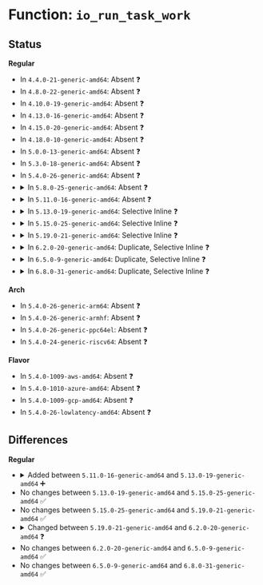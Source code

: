 # Function: <code>io_run_task_work</code>

## Status
<b>Regular</b>
<ul>
<li>
In <code>4.4.0-21-generic-amd64</code>: Absent ❓
</li>
<li>
In <code>4.8.0-22-generic-amd64</code>: Absent ❓
</li>
<li>
In <code>4.10.0-19-generic-amd64</code>: Absent ❓
</li>
<li>
In <code>4.13.0-16-generic-amd64</code>: Absent ❓
</li>
<li>
In <code>4.15.0-20-generic-amd64</code>: Absent ❓
</li>
<li>
In <code>4.18.0-10-generic-amd64</code>: Absent ❓
</li>
<li>
In <code>5.0.0-13-generic-amd64</code>: Absent ❓
</li>
<li>
In <code>5.3.0-18-generic-amd64</code>: Absent ❓
</li>
<li>
In <code>5.4.0-26-generic-amd64</code>: Absent ❓
</li>
<li>
<details>
<summary>In <code>5.8.0-25-generic-amd64</code>: Absent ❓</summary>

```json
{
  "name": "io_run_task_work",
  "collision_type": "Unique Static",
  "inline_type": "Full",
  "funcs": [
    {
      "addr": 18446744071582551906,
      "name": "io_run_task_work",
      "external": false,
      "loc": "fs/io_uring.c:1763",
      "file": "fs/io_uring.c",
      "inline": "declared, inlined",
      "caller_inline": [
        "fs/io_uring.c:__do_sys_io_uring_enter",
        "fs/io_uring.c:__do_sys_io_uring_enter",
        "fs/io_uring.c:io_cqring_wait",
        "fs/io_uring.c:io_cqring_wait",
        "fs/io_uring.c:io_cqring_wait",
        "fs/io_uring.c:io_cqring_wait",
        "fs/io_uring.c:io_sq_thread",
        "fs/io_uring.c:io_sq_thread",
        "fs/io_uring.c:io_sq_thread",
        "fs/io_uring.c:io_sq_thread",
        "fs/io_uring.c:io_sq_thread",
        "fs/io_uring.c:io_sq_thread"
      ],
      "caller_func": []
    }
  ],
  "symbols": []
}
```
</details>
</li>
<li>
<details>
<summary>In <code>5.11.0-16-generic-amd64</code>: Absent ❓</summary>

```json
{
  "name": "io_run_task_work",
  "collision_type": "Unique Static",
  "inline_type": "Full",
  "funcs": [
    {
      "addr": 18446744071582622432,
      "name": "io_run_task_work",
      "external": false,
      "loc": "fs/io_uring.c:2416",
      "file": "fs/io_uring.c",
      "inline": "declared, inlined",
      "caller_inline": [
        "fs/io_uring.c:__do_sys_io_uring_enter",
        "fs/io_uring.c:__do_sys_io_uring_enter",
        "fs/io_uring.c:io_uring_try_cancel_requests",
        "fs/io_uring.c:io_uring_try_cancel_requests",
        "fs/io_uring.c:io_cqring_wait",
        "fs/io_uring.c:io_cqring_wait",
        "fs/io_uring.c:io_sq_thread",
        "fs/io_uring.c:io_sq_thread",
        "fs/io_uring.c:io_sq_thread",
        "fs/io_uring.c:io_sq_thread",
        "fs/io_uring.c:io_iopoll_check",
        "fs/io_uring.c:io_iopoll_check"
      ],
      "caller_func": []
    }
  ],
  "symbols": []
}
```
</details>
</li>
<li>
<details>
<summary>In <code>5.13.0-19-generic-amd64</code>: Selective Inline ❓</summary>

```c
bool io_run_task_work()
```

```json
{
  "name": "io_run_task_work",
  "collision_type": "Unique Static",
  "inline_type": "Selective",
  "funcs": [
    {
      "addr": 18446744071582641763,
      "name": "io_run_task_work",
      "external": false,
      "loc": "fs/io_uring.c:2255",
      "file": "fs/io_uring.c",
      "inline": "declared, inlined",
      "caller_inline": [
        "fs/io_uring.c:__ia32_sys_io_uring_register",
        "fs/io_uring.c:__ia32_sys_io_uring_register",
        "fs/io_uring.c:__x64_sys_io_uring_register",
        "fs/io_uring.c:__x64_sys_io_uring_register",
        "fs/io_uring.c:__do_sys_io_uring_enter",
        "fs/io_uring.c:__do_sys_io_uring_enter",
        "fs/io_uring.c:__do_sys_io_uring_enter",
        "fs/io_uring.c:__do_sys_io_uring_enter",
        "fs/io_uring.c:io_uring_try_cancel_requests",
        "fs/io_uring.c:io_uring_try_cancel_requests",
        "fs/io_uring.c:io_cqring_wait",
        "fs/io_uring.c:io_cqring_wait"
      ],
      "caller_func": [
        "fs/io_uring.c:io_sq_thread",
        "fs/io_uring.c:io_sq_thread",
        "fs/io_uring.c:io_sq_thread",
        "fs/io_uring.c:io_sq_thread",
        "fs/io_uring.c:io_sq_thread",
        "fs/io_uring.c:io_sq_thread"
      ]
    }
  ],
  "symbols": [
    {
      "addr": 18446744071582587968,
      "name": "io_run_task_work",
      "section": ".text",
      "bind": "STB_LOCAL",
      "size": 91
    }
  ]
}
```
</details>
</li>
<li>
<details>
<summary>In <code>5.15.0-25-generic-amd64</code>: Selective Inline ❓</summary>

```c
bool io_run_task_work()
```

```json
{
  "name": "io_run_task_work",
  "collision_type": "Unique Static",
  "inline_type": "Selective",
  "funcs": [
    {
      "addr": 18446744071582970179,
      "name": "io_run_task_work",
      "external": false,
      "loc": "fs/io_uring.c:2467",
      "file": "fs/io_uring.c",
      "inline": "declared, inlined",
      "caller_inline": [
        "fs/io_uring.c:__ia32_sys_io_uring_register",
        "fs/io_uring.c:__ia32_sys_io_uring_register",
        "fs/io_uring.c:__x64_sys_io_uring_register",
        "fs/io_uring.c:__x64_sys_io_uring_register",
        "fs/io_uring.c:__do_sys_io_uring_enter",
        "fs/io_uring.c:__do_sys_io_uring_enter",
        "fs/io_uring.c:__do_sys_io_uring_enter",
        "fs/io_uring.c:__do_sys_io_uring_enter",
        "fs/io_uring.c:io_uring_try_cancel_requests",
        "fs/io_uring.c:io_uring_try_cancel_requests",
        "fs/io_uring.c:io_cqring_wait",
        "fs/io_uring.c:io_cqring_wait",
        "fs/io_uring.c:io_sq_thread",
        "fs/io_uring.c:io_sq_thread"
      ],
      "caller_func": [
        "fs/io_uring.c:io_uring_cancel_generic",
        "fs/io_uring.c:io_sq_thread"
      ]
    }
  ],
  "symbols": [
    {
      "addr": 18446744071582905520,
      "name": "io_run_task_work",
      "section": ".text",
      "bind": "STB_LOCAL",
      "size": 87
    }
  ]
}
```
</details>
</li>
<li>
<details>
<summary>In <code>5.19.0-21-generic-amd64</code>: Selective Inline ❓</summary>

```c
bool io_run_task_work()
```

```json
{
  "name": "io_run_task_work",
  "collision_type": "Unique Static",
  "inline_type": "Selective",
  "funcs": [
    {
      "addr": 18446744071586024496,
      "name": "io_run_task_work",
      "external": false,
      "loc": "io_uring/io_uring.c:2994",
      "file": "io_uring/io_uring.c",
      "inline": "declared, inlined",
      "caller_inline": [
        "io_uring/io_uring.c:__ia32_sys_io_uring_register",
        "io_uring/io_uring.c:__ia32_sys_io_uring_register",
        "io_uring/io_uring.c:__x64_sys_io_uring_register",
        "io_uring/io_uring.c:__x64_sys_io_uring_register",
        "io_uring/io_uring.c:__do_sys_io_uring_enter",
        "io_uring/io_uring.c:__do_sys_io_uring_enter",
        "io_uring/io_uring.c:__do_sys_io_uring_enter",
        "io_uring/io_uring.c:__do_sys_io_uring_enter",
        "io_uring/io_uring.c:io_rsrc_ref_quiesce",
        "io_uring/io_uring.c:io_rsrc_ref_quiesce",
        "io_uring/io_uring.c:io_cqring_wait",
        "io_uring/io_uring.c:io_cqring_wait",
        "io_uring/io_uring.c:io_cqring_wait",
        "io_uring/io_uring.c:io_cqring_wait",
        "io_uring/io_uring.c:io_sq_thread",
        "io_uring/io_uring.c:io_sq_thread"
      ],
      "caller_func": [
        "io_uring/io_uring.c:io_uring_cancel_generic",
        "io_uring/io_uring.c:io_uring_try_cancel_requests",
        "io_uring/io_uring.c:io_sq_thread"
      ]
    }
  ],
  "symbols": [
    {
      "addr": 18446744071585960720,
      "name": "io_run_task_work",
      "section": ".text",
      "bind": "STB_LOCAL",
      "size": 107
    }
  ]
}
```
</details>
</li>
<li>
<details>
<summary>In <code>6.2.0-20-generic-amd64</code>: Duplicate, Selective Inline ❓</summary>

```c
int io_run_task_work()
```

```json
{
  "name": "io_run_task_work",
  "collision_type": "Static Duplication",
  "inline_type": "Selective",
  "funcs": [
    {
      "addr": 18446744071586752544,
      "name": "io_run_task_work",
      "external": false,
      "loc": "io_uring/io_uring.h:265",
      "file": "io_uring/io_uring.c",
      "inline": "declared, inlined",
      "caller_inline": [],
      "caller_func": [
        "io_uring/io_uring.c:io_uring_cancel_generic",
        "io_uring/io_uring.c:io_uring_try_cancel_requests",
        "io_uring/io_uring.c:io_cqring_wait",
        "io_uring/io_uring.c:io_cqring_wait",
        "io_uring/io_uring.c:io_iopoll_check"
      ]
    },
    {
      "addr": 18446744071586816528,
      "name": "io_run_task_work",
      "external": false,
      "loc": "io_uring/io_uring.h:265",
      "file": "io_uring/sqpoll.c",
      "inline": "declared, inlined",
      "caller_inline": [],
      "caller_func": [
        "io_uring/sqpoll.c:io_sq_thread",
        "io_uring/sqpoll.c:io_sq_thread",
        "io_uring/sqpoll.c:io_sq_thread"
      ]
    },
    {
      "addr": 18446744071586863344,
      "name": "io_run_task_work",
      "external": false,
      "loc": "io_uring/io_uring.h:265",
      "file": "io_uring/io-wq.c",
      "inline": "declared, inlined",
      "caller_inline": [],
      "caller_func": [
        "io_uring/io-wq.c:io_wqe_worker",
        "io_uring/io-wq.c:io_worker_handle_work",
        "io_uring/io-wq.c:io_worker_handle_work",
        "io_uring/io-wq.c:io_worker_handle_work"
      ]
    }
  ],
  "symbols": [
    {
      "addr": 18446744071586752544,
      "name": "io_run_task_work",
      "section": ".text",
      "bind": "STB_LOCAL",
      "size": 241
    },
    {
      "addr": 18446744071586816528,
      "name": "io_run_task_work",
      "section": ".text",
      "bind": "STB_LOCAL",
      "size": 241
    },
    {
      "addr": 18446744071586863344,
      "name": "io_run_task_work",
      "section": ".text",
      "bind": "STB_LOCAL",
      "size": 241
    }
  ]
}
```
</details>
</li>
<li>
<details>
<summary>In <code>6.5.0-9-generic-amd64</code>: Duplicate, Selective Inline ❓</summary>

```c
int io_run_task_work()
```

```json
{
  "name": "io_run_task_work",
  "collision_type": "Static Duplication",
  "inline_type": "Selective",
  "funcs": [
    {
      "addr": 18446744071587017232,
      "name": "io_run_task_work",
      "external": false,
      "loc": "io_uring/io_uring.h:274",
      "file": "io_uring/io_uring.c",
      "inline": "declared, inlined",
      "caller_inline": [],
      "caller_func": [
        "io_uring/io_uring.c:io_uring_cancel_generic",
        "io_uring/io_uring.c:io_uring_try_cancel_requests",
        "io_uring/io_uring.c:io_cqring_wait",
        "io_uring/io_uring.c:io_cqring_wait",
        "io_uring/io_uring.c:io_run_task_work_sig",
        "io_uring/io_uring.c:io_iopoll_check"
      ]
    },
    {
      "addr": 18446744071587082864,
      "name": "io_run_task_work",
      "external": false,
      "loc": "io_uring/io_uring.h:274",
      "file": "io_uring/sqpoll.c",
      "inline": "declared, inlined",
      "caller_inline": [],
      "caller_func": [
        "io_uring/sqpoll.c:io_sq_thread",
        "io_uring/sqpoll.c:io_sq_thread"
      ]
    },
    {
      "addr": 18446744071587129520,
      "name": "io_run_task_work",
      "external": false,
      "loc": "io_uring/io_uring.h:274",
      "file": "io_uring/io-wq.c",
      "inline": "declared, inlined",
      "caller_inline": [],
      "caller_func": [
        "io_uring/io-wq.c:io_wq_worker",
        "io_uring/io-wq.c:io_worker_handle_work",
        "io_uring/io-wq.c:io_worker_handle_work",
        "io_uring/io-wq.c:io_worker_handle_work"
      ]
    }
  ],
  "symbols": [
    {
      "addr": 18446744071587017232,
      "name": "io_run_task_work",
      "section": ".text",
      "bind": "STB_LOCAL",
      "size": 241
    },
    {
      "addr": 18446744071587082864,
      "name": "io_run_task_work",
      "section": ".text",
      "bind": "STB_LOCAL",
      "size": 241
    },
    {
      "addr": 18446744071587129520,
      "name": "io_run_task_work",
      "section": ".text",
      "bind": "STB_LOCAL",
      "size": 241
    }
  ]
}
```
</details>
</li>
<li>
<details>
<summary>In <code>6.8.0-31-generic-amd64</code>: Duplicate, Selective Inline ❓</summary>

```c
int io_run_task_work()
```

```json
{
  "name": "io_run_task_work",
  "collision_type": "Static Duplication",
  "inline_type": "Selective",
  "funcs": [
    {
      "addr": 18446744071587297200,
      "name": "io_run_task_work",
      "external": false,
      "loc": "io_uring/io_uring.h:275",
      "file": "io_uring/io_uring.c",
      "inline": "declared, inlined",
      "caller_inline": [],
      "caller_func": [
        "io_uring/io_uring.c:io_uring_cancel_generic",
        "io_uring/io_uring.c:io_uring_try_cancel_requests",
        "io_uring/io_uring.c:io_cqring_wait",
        "io_uring/io_uring.c:io_cqring_wait",
        "io_uring/io_uring.c:io_cqring_wait",
        "io_uring/io_uring.c:io_cqring_wait",
        "io_uring/io_uring.c:io_run_task_work_sig",
        "io_uring/io_uring.c:io_iopoll_check"
      ]
    },
    {
      "addr": 18446744071587362192,
      "name": "io_run_task_work",
      "external": false,
      "loc": "io_uring/io_uring.h:275",
      "file": "io_uring/sqpoll.c",
      "inline": "declared, inlined",
      "caller_inline": [],
      "caller_func": [
        "io_uring/sqpoll.c:io_sq_thread",
        "io_uring/sqpoll.c:io_sq_thread"
      ]
    },
    {
      "addr": 18446744071587415664,
      "name": "io_run_task_work",
      "external": false,
      "loc": "io_uring/io_uring.h:275",
      "file": "io_uring/io-wq.c",
      "inline": "declared, inlined",
      "caller_inline": [],
      "caller_func": [
        "io_uring/io-wq.c:io_wq_worker",
        "io_uring/io-wq.c:io_worker_handle_work",
        "io_uring/io-wq.c:io_worker_handle_work",
        "io_uring/io-wq.c:io_worker_handle_work"
      ]
    }
  ],
  "symbols": [
    {
      "addr": 18446744071587297200,
      "name": "io_run_task_work",
      "section": ".text",
      "bind": "STB_LOCAL",
      "size": 246
    },
    {
      "addr": 18446744071587362192,
      "name": "io_run_task_work",
      "section": ".text",
      "bind": "STB_LOCAL",
      "size": 246
    },
    {
      "addr": 18446744071587415664,
      "name": "io_run_task_work",
      "section": ".text",
      "bind": "STB_LOCAL",
      "size": 246
    }
  ]
}
```
</details>
</li>
</ul>
<b>Arch</b>
<ul>
<li>
In <code>5.4.0-26-generic-arm64</code>: Absent ❓
</li>
<li>
In <code>5.4.0-26-generic-armhf</code>: Absent ❓
</li>
<li>
In <code>5.4.0-26-generic-ppc64el</code>: Absent ❓
</li>
<li>
In <code>5.4.0-24-generic-riscv64</code>: Absent ❓
</li>
</ul>
<b>Flavor</b>
<ul>
<li>
In <code>5.4.0-1009-aws-amd64</code>: Absent ❓
</li>
<li>
In <code>5.4.0-1010-azure-amd64</code>: Absent ❓
</li>
<li>
In <code>5.4.0-1009-gcp-amd64</code>: Absent ❓
</li>
<li>
In <code>5.4.0-26-lowlatency-amd64</code>: Absent ❓
</li>
</ul>

## Differences
<b>Regular</b>
<ul>
<li>
<details>
<summary>Added between <code>5.11.0-16-generic-amd64</code> and <code>5.13.0-19-generic-amd64</code> ➕</summary>

```c
bool io_run_task_work()
```
</details>
</li>
<li>
No changes between <code>5.13.0-19-generic-amd64</code> and <code>5.15.0-25-generic-amd64</code> ✅
</li>
<li>
No changes between <code>5.15.0-25-generic-amd64</code> and <code>5.19.0-21-generic-amd64</code> ✅
</li>
<li>
<details>
<summary>Changed between <code>5.19.0-21-generic-amd64</code> and <code>6.2.0-20-generic-amd64</code> ❓</summary>
<ul>
<li>
<b>Return type changed. </b>
<code>bool</code> ➡️ <code>int</code>
</li>
</ul>
</details>
</li>
<li>
No changes between <code>6.2.0-20-generic-amd64</code> and <code>6.5.0-9-generic-amd64</code> ✅
</li>
<li>
No changes between <code>6.5.0-9-generic-amd64</code> and <code>6.8.0-31-generic-amd64</code> ✅
</li>
</ul>
